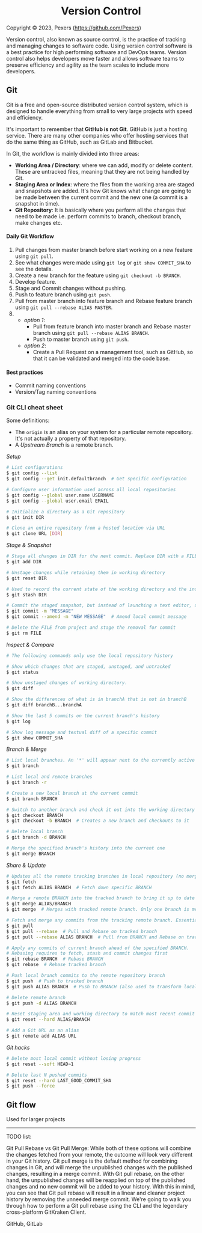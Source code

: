 <h1 align='center'>Version Control</h1>

Copyright &copy; 2023, Pexers (https://github.com/Pexers)

Version control, also known as source control, is the practice of tracking and managing changes to software code. Using version control software is a best practice for high performing software and DevOps teams. Version control also helps developers move faster and allows software teams to preserve efficiency and agility as the team scales to include more developers.

## Git
Git is a free and open-source distributed version control system, which is designed to handle everything from small to very large projects with speed and efficiency.

It's important to remember that **GitHub is not Git**. GitHub is just a hosting service. There are many other companies who offer hosting services that do the same thing as GitHub, such as GitLab and Bitbucket.

In Git, the workflow is mainly divided into three areas:
- **Working Area / Directory**: where we can add, modify or delete content. These are untracked files, meaning that they are not being handled by Git.
- **Staging Area or Index**: where the files from the working area are staged and snapshots are added. It's how Git knows what change are going to be made between the current commit and the new one (a commit is a snapshot in time).
- **Git Repository**: It is basically where you perform all the changes that need to be made i.e. perform commits to branch, checkout branch, make changes etc.

#### Daily Git Workflow
1. Pull changes from master branch before start working on a new feature using `git pull`.
2. See what changes were made using `git log` or `git show COMMIT_SHA` to see the details.
3. Create a new branch for the feature using `git checkout -b BRANCH`.
4. Develop feature.
5. Stage and Commit changes without pushing.
6. Push to feature branch using `git push`.
7. Pull from master branch into feature branch and Rebase feature branch using `git pull --rebase ALIAS MASTER`.
8.  - _option 1_:
        - Pull from feature branch into master branch and Rebase master branch using `git pull --rebase ALIAS BRANCH`.
        - Push to master branch using `git push`.
    - _option 2_:
        - Create a Pull Request on a management tool, such as GitHub, so that it can be validated and merged into the code base.

#### Best practices
- Commit naming conventions
- Version/Tag naming conventions

### Git CLI cheat sheet
Some definitions:
- The `origin` is an alias on your system for a particular remote repository. It's not actually a property of that repository.
- A _Upstream Branch_ is a remote branch.

_Setup_
```sh
# List configurations
$ git config --list
$ git config --get init.defaultbranch  # Get specific configuration

# Configure user information used across all local repositories
$ git config --global user.name USERNAME
$ git config --global user.email EMAIL

# Initialize a directory as a Git repository
$ git init DIR

# Clone an entire repository from a hosted location via URL
$ git clone URL [DIR]
```

_Stage & Snapshot_
```sh
# Stage all changes in DIR for the next commit. Replace DIR with a FILE to stage a specific file
$ git add DIR

# Unstage changes while retaining them in working directory
$ git reset DIR

# Used to record the current state of the working directory and the index, but want to go back to a clean working directory
$ git stash DIR

# Commit the staged snapshot, but instead of launching a text editor, use MESSAGE as the commit message (-m)
$ git commit -m "MESSAGE"
$ git commit --amend -m "NEW MESSAGE"  # Amend local commit message

# Delete the FILE from project and stage the removal for commit
$ git rm FILE
```
_Inspect & Compare_
```sh
# The following commands only use the local repository history

# Show which changes that are staged, unstaged, and untracked
$ git status

# Show unstaged changes of working directory.
$ git diff

# Show the differences of what is in branchA that is not in branchB
$ git diff branchB...branchA

# Show the last 5 commits on the current branch's history
$ git log

# Show log message and textual diff of a specific commit
$ git show COMMIT_SHA
```
_Branch & Merge_
```sh
# List local branches. An '*' will appear next to the currently active branch (tracked branch)
$ git branch

# List local and remote branches
$ git branch -r

# Create a new local branch at the current commit
$ git branch BRANCH

# Switch to another branch and check it out into the working directory
$ git checkout BRANCH
$ git checkout -b BRANCH  # Creates a new branch and checkouts to it

# Delete local branch
$ git branch -d BRANCH

# Merge the specified branch's history into the current one
$ git merge BRANCH
```
_Share & Update_
```sh
# Updates all the remote tracking branches in local repository (no merge)
$ git fetch
$ git fetch ALIAS BRANCH  # Fetch down specific BRANCH

# Merge a remote BRANCH into the tracked branch to bring it up to date
$ git merge ALIAS/BRANCH
$ git merge  # Merges with tracked remote branch. Only one branch is merged

# Fetch and merge any commits from the tracking remote branch. Essentially: git_pull = git_fetch + git_merge
$ git pull
$ git pull --rebase  # Pull and Rebase on tracked branch
$ git pull --rebase ALIAS BRANCH  # Pull from BRANCH and Rebase on tracked branch

# Apply any commits of current branch ahead of the specified BRANCH.
# Rebasing requires to fetch, stash and commit changes first
$ git rebase BRANCH  # Rebase BRANCH
$ git rebase  # Rebase tracked branch

# Push local branch commits to the remote repository branch
$ git push  # Push to tracked branch
$ git push ALIAS BRANCH  # Push to BRANCH (also used to transform local branch into a remote branch)

# Delete remote branch
$ git push -d ALIAS BRANCH

# Reset staging area and working directory to match most recent commit and overwrite all changes in the working directory
$ git reset --hard ALIAS/BRANCH

# Add a Git URL as an alias
$ git remote add ALIAS URL
```
_Git hacks_
```sh
# Delete most local commit without losing progress
$ git reset --soft HEAD~1

# Delete last N pushed commits
$ git reset --hard LAST_GOOD_COMMIT_SHA
$ git push --force
```

## Git flow
Used for larger projects

---
TODO list:

Git Pull Rebase vs Git Pull Merge:
While both of these options will combine the changes fetched from your remote, the outcome will look very different in your Git history.
Git pull merge is the default method for combining changes in Git, and will merge the unpublished changes with the published changes, resulting in a merge commit.
With Git pull rebase, on the other hand, the unpublished changes will be reapplied on top of the published changes and no new commit will be added to your history.
With this in mind, you can see that Git pull rebase will result in a linear and cleaner project history by removing the unneeded merge commit.
We're going to walk you through how to perform a Git pull rebase using the CLI and the legendary cross-platform GitKraken Client.

GitHub, GitLab
